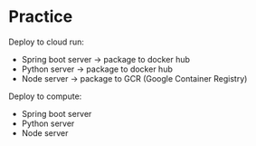 # Practice
Deploy to cloud run:
- Spring boot server -> package to docker hub
- Python server -> package to docker hub
- Node server -> package to GCR (Google Container Registry)

Deploy to compute:
- Spring boot server
- Python server
- Node server
